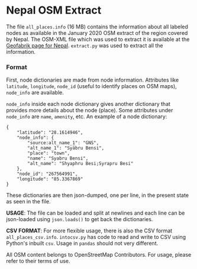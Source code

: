 # Nepal OSM Extract

The file `all_places.info` (16 MB) contains the information about all labeled nodes as available in the January 2020 OSM extract of the region covered by Nepal. The OSM-XML file which was used to extract it is available at the [Geofabrik page for Nepal](https://download.geofabrik.de/asia/nepal.html). `extract.py` was used to extract all the information.

### Format
First, node dictionaries are made from node information. Attributes like `latitude`, `longitude`, `node_id` (useful to identify places on OSM maps), `node_info` are available.

`node_info` inside each node dictionary gives another dictionary that provides more details about the node (place). Some attributes under `node_info` are `name`, `amenity`, etc. An example of a node dictionary:

```
{
	"latitude": "28.1614946",
	"node_info": {
		"source:alt_name_1": "GNS",
		"alt_name_1": "Syābru Bensi",
		"place": "town",
		"name": "Syabru Bensi",
		"alt_name": "Shyaphru Besi;Syrapru Besi"
	},
	"node_id": "267564991",
	"longitude": "85.3367869"
}
```

These dictionaries are then json-dumped, one per line, in the present state as seen in the file.

**USAGE**: The file can be loaded and split at newlines and each line can be json-loaded using `json.loads()` to get back the dictionaries.

**CSV FORMAT**: For more flexible usage, there is also the CSV format `all_places_csv.info`. `intocsv.py` has code to read and write to CSV using Python's inbuilt `csv`. Usage in `pandas` should not very different.

All OSM content belongs to OpenStreetMap Contributors. For usage, please refer to their terms of use.
